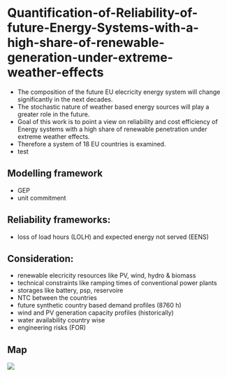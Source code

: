 # Quantification-of-Reliability-of-future-Energy-Systems-with-a-high-share-of-renewable-generation-under-extreme-weather-effects

* The composition of the future EU elecricity energy system will change significantly in the next decades.
* The stochastic nature of weather based energy sources will play a greater role in the future. 
* Goal of this work is to point a view on reliability and cost efficiency of Energy systems with a high share of renewable penetration under extreme weather effects.
* Therefore a system of 18 EU countries is examined. 
* test

## Modelling framework
- GEP  
- unit commitment  

## Reliability frameworks:
- loss of load hours (LOLH) and expected energy not served (EENS)

## Consideration: 
- renewable elecricity resources like PV, wind, hydro & biomass
- technical constraints like ramping times of conventional power plants
- storages like battery, psp, reservoire
- NTC between the countries
- future synthetic country based demand profiles (8760 h)
- wind and PV generation capacity profiles (historically)
- water availability country wise
- engineering risks (FOR)


## Map 
![](https://github.com/bernemax/Quant.-Reliability-Energy-Systems/blob/main/NTC_node_model/Pictures/Europe18.png)



